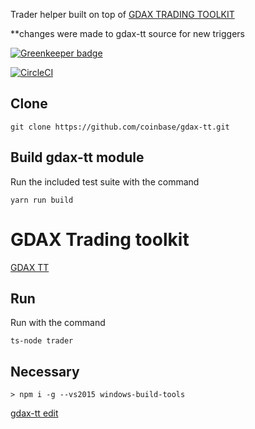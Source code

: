Trader helper built on top of [GDAX TRADING TOOLKIT](https://github.com/coinbase/gdax-tt)

**changes were made to gdax-tt source for new triggers


[![Greenkeeper badge](https://badges.greenkeeper.io/vahurtad/TraderFeed.svg?style=flat-square)](https://greenkeeper.io/)

[![CircleCI](https://circleci.com/gh/vahurtad/TraderFeed/tree/master.svg?style=svg)](https://circleci.com/gh/vahurtad/TraderFeed/tree/master)

## Clone
    git clone https://github.com/coinbase/gdax-tt.git 

## Build gdax-tt module
 Run the included test suite with the command

    yarn run build

# GDAX Trading toolkit
[GDAX TT ](https://github.com/coinbase/gdax-tt)

## Run
 Run with the command

    ts-node trader
## Necessary
    > npm i -g --vs2015 windows-build-tools
   [gdax-tt edit](https://github.com/vahurtad/gdax-tt)
